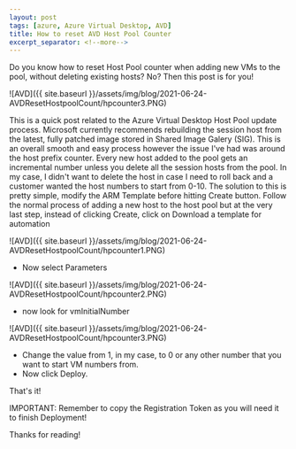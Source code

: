 ```yaml
---
layout: post
tags: [azure, Azure Virtual Desktop, AVD]
title: How to reset AVD Host Pool Counter
excerpt_separator: <!--more-->
---
```

Do you know how to reset Host Pool counter when adding new VMs to the pool, without deleting existing hosts?
No? Then this post is for you! 

![AVD]({{ site.baseurl }}/assets/img/blog/2021-06-24-AVDResetHostpoolCount/hpcounter3.PNG)

<!--more-->
This is a quick post related to the Azure Virtual Desktop Host Pool update process. Microsoft currently recommends rebuilding the session host from the latest, fully patched image stored in Shared Image Galery (SIG). This is an overall smooth and easy process however the issue I've had was around the host prefix counter. Every new host added to the pool gets an incremental number unless you delete all the session hosts from the pool. 
In my case, I didn't want to delete the host in case I need to roll back and a customer wanted the host numbers to start from 0-10. 
The solution to this is pretty simple, modify the ARM Template before hitting Create button.
Follow the normal process of adding a new host to the host pool but at the very last step, instead of clicking Create, click on Download a template for automation

![AVD]({{ site.baseurl }}/assets/img/blog/2021-06-24-AVDResetHostpoolCount/hpcounter1.PNG)

+ Now select Parameters 

![AVD]({{ site.baseurl }}/assets/img/blog/2021-06-24-AVDResetHostpoolCount/hpcounter2.PNG)

+ now look for vmInitialNumber

![AVD]({{ site.baseurl }}/assets/img/blog/2021-06-24-AVDResetHostpoolCount/hpcounter3.PNG)

+ Change the value from 1, in my case, to 0 or any other number that you want to start VM numbers from.
+ Now click Deploy.

That's it!

IMPORTANT: Remember to copy the Registration Token as you will need it to finish Deployment!

Thanks for reading! 

